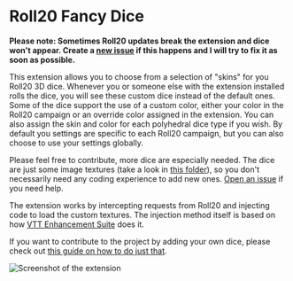 # Roll20 Fancy Dice

**Please note: Sometimes Roll20 updates break the extension and dice won't appear. Create a [new issue](https://github.com/tobloef/roll20-fancy-dice/issues/new) if this happens and I will try to fix it as soon as possible.**

This extension allows you to choose from a selection of "skins" for you Roll20 3D dice. Whenever you or someone else with the extension installed rolls the dice, you will see these custom dice instead of the default ones. Some of the dice support the use of a custom color, either your color in the Roll20 campaign or an override color assigned in the extension. You can also assign the skin and color for each polyhedral dice type if you wish. By default you settings are specific to each Roll20 campaign, but you can also choose to use your settings globally.

Please feel free to contribute, more dice are especially needed. The dice are just some image textures (take a look in [this folder](https://github.com/tobloef/roll20-fancy-dice/tree/master/assets/custom-dice)), so you don't necessarily need any coding experience to add new ones. [Open an issue](https://github.com/tobloef/roll20-fancy-dice/issues/new) if you need help.

The extension works by intercepting requests from Roll20 and injecting code to load the custom textures. The injection method itself is based on how [VTT Enhancement Suite](https://github.com/SSStormy/roll20-enhancement-suite) does it. 

If you want to contribute to the project by adding your own dice, please check out [this guide on how to do just that](https://github.com/tobloef/roll20-fancy-dice/wiki/How-to-add-your-own-dice-to-the-extension).

![Screenshot of the extension](https://github.com/tobloef/roll20-fancy-dice/blob/master/screenshot.png)
